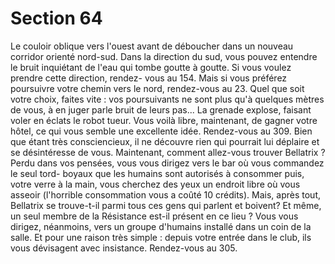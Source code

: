 # Section 64

Le couloir oblique vers l'ouest avant de déboucher dans un
nouveau corridor orienté nord-sud. Dans la direction du sud,
vous pouvez entendre le bruit inquiétant de l'eau qui tombe
goutte à goutte. Si vous voulez prendre cette direction, rendez-
vous au 154. Mais si vous préférez poursuivre votre chemin vers
le nord, rendez-vous au 23. Quel que soit votre choix, faites vite :
vos poursuivants ne sont plus qu'à quelques mètres de vous, à en
juger parle bruit de leurs pas...
La grenade explose, faisant voler en éclats le robot tueur. Vous
voilà libre, maintenant, de gagner votre hôtel, ce qui vous semble
une excellente idée. Rendez-vous au 309.
Bien que étant très consciencieux, il ne découvre rien qui
pourrait lui déplaire et se désintéresse de vous. Maintenant,
comment allez-vous trouver Bellatrix ? Perdu dans vos pensées,
vous vous dirigez vers le bar où vous commandez le seul tord-
boyaux que les humains sont autorisés à consommer puis, votre
verre à la main, vous cherchez des yeux un endroit libre où vous
asseoir (l'horrible consommation vous a coûté 10 crédits). Mais,
après tout, Bellatrix se trouve-t-il parmi tous ces gens qui parlent
et boivent? Et même, un seul membre de la Résistance est-il
présent en ce lieu ? Vous vous dirigez, néanmoins, vers un
groupe d'humains installé dans un coin de la salle. Et pour une
raison très simple : depuis votre entrée dans le club, ils vous
dévisagent avec insistance. Rendez-vous au 305.